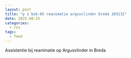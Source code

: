 ```yaml
---
layout: post
title: "p 1 bzb-05 reanimatie argusvlinder breda 203132"
date: 2025-08-25
categories: 
  - rss
tags: 
  - feed
---
```


Assistentie bij reanimatie op Argusvlinder in Breda
